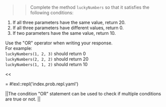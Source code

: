 >>Complete the method <code>luckyNumbers</code> so that it satisfies the following conditions:
<ol>
<li>If all three parameters have the same value, return 20.</li>
<li>If all three parameters have different values, return 0.</li>
<li>If two parameters have the same value, return 10.</li>
</ol>
<p>Use the "OR" operator when writing your response.<br/>
For example:<br/>
<code>luckyNumbers(1, 2, 3)</code> should return 0<br/>
<code>luckyNumbers(2, 2, 2)</code> should return 20<br/>
<code>luckyNumbers(1, 1, 2)</code> should return 10 </p><<

= #!exl::repl('index.prob.repl.yaml')

||The condition "OR" statement can be used to check if multiple conditions are true or not. ||